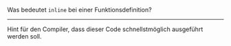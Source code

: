 Was bedeutet ``inline`` bei einer Funktionsdefinition?

---
Hint für den Compiler, dass dieser Code schnellstmöglich ausgeführt werden soll.